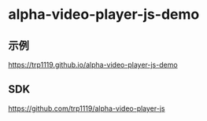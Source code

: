 # alpha-video-player-js-demo

## 示例

https://trp1119.github.io/alpha-video-player-js-demo

## SDK

https://github.com/trp1119/alpha-video-player-js
